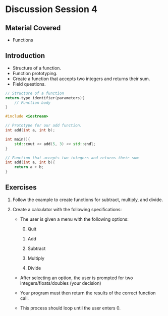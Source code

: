 # Discussion Session 4

## Material Covered

* Functions

## Introduction

* Structure of a function.
* Function prototyping.
* Create a function that accepts two integers and returns their sum.
* Field questions.

```c++
// Structure of a function
return-type identifier(parameters){
    // Function body
}
```

```c++
#include <iostream>

// Prototype for our add function.
int add(int a, int b);

int main(){
    std::cout << add(5, 3) << std::endl;
}

// Function that accepts two integers and returns their sum
int add(int a, int b){
    return a + b;
}
```

## Exercises

1. Follow the example to create functions for subtract, multiply, and divide.

2. Create a calculator with the following specifications:

   * The user is given a menu with the following options:

     0. Quit

     1. Add
     2. Subtract
     3. Multiply
     4. Divide

   * After selecting an option, the user is prompted for two integers/floats/doubles (your decision)

   * Your program must then return the results of the correct function call.

   * This process should loop until the user enters 0.